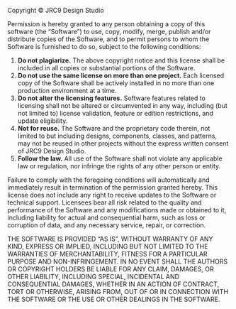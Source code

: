 Copyright © JRC9 Design Studio

Permission is hereby granted to any person obtaining a copy of this software (the “Software”) to use, copy, modify, merge, publish and/or distribute copies of the Software, and to permit persons to whom the Software is furnished to do so, subject to the following conditions:

  1. **Do not plagiarize.** The above copyright notice and this license shall be included in all copies or substantial portions of the Software.
  2. **Do not use the same license on more than one project.** Each licensed copy of the Software shall be actively installed in no more than one production environment at a time.
  3. **Do not alter the licensing features.** Software features related to licensing shall not be altered or circumvented in any way, including (but not limited to) license validation, feature or edition restrictions, and update eligibility.
  4. **Not for reuse.** The Software and the proprietary code therein, not limited to but including  designs, components, classes, and patterns, may not be reused in other projects without the express written consent of JRC9 Design Studio.
  5. **Follow the law.** All use of the Software shall not violate any applicable law or regulation, nor infringe the rights of any other person or entity.

Failure to comply with the foregoing conditions will automatically and immediately result in termination of the permission granted hereby. This license does not include any right to receive updates to the Software or technical support. Licensees bear all risk related to the quality and performance of the Software and any modifications made or obtained to it, including liability for actual and consequential harm, such as loss or corruption of data, and any necessary service, repair, or correction.

THE SOFTWARE IS PROVIDED “AS IS”, WITHOUT WARRANTY OF ANY KIND, EXPRESS OR IMPLIED, INCLUDING BUT NOT LIMITED TO THE WARRANTIES OF MERCHANTABILITY, FITNESS FOR A PARTICULAR PURPOSE AND NON-INFRINGEMENT. IN NO EVENT SHALL THE AUTHORS OR COPYRIGHT HOLDERS BE LIABLE FOR ANY CLAIM, DAMAGES, OR OTHER LIABILITY, INCLUDING SPECIAL, INCIDENTAL AND CONSEQUENTIAL DAMAGES, WHETHER IN AN ACTION OF CONTRACT, TORT OR OTHERWISE, ARISING FROM, OUT OF OR IN CONNECTION WITH THE SOFTWARE OR THE USE OR OTHER DEALINGS IN THE SOFTWARE.